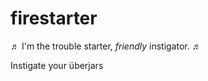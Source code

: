 firestarter
===========

♬ I'm the trouble starter, _friendly_ instigator. ♬

Instigate your überjars
